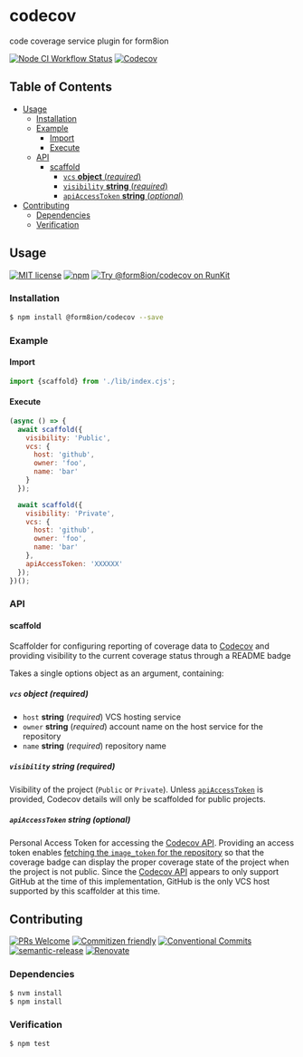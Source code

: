 # codecov

code coverage service plugin for form8ion

<!--status-badges start -->

[![Node CI Workflow Status][github-actions-ci-badge]][github-actions-ci-link]
[![Codecov][coverage-badge]][coverage-link]

<!--status-badges end -->

## Table of Contents

* [Usage](#usage)
  * [Installation](#installation)
  * [Example](#example)
    * [Import](#import)
    * [Execute](#execute)
  * [API](#api)
    * [scaffold](#scaffold)
      * [`vcs` __object__ (_required_)](#vcs-object-required)
      * [`visibility` __string__ (_required_)](#visibility-string-required)
      * [`apiAccessToken` __string__ (_optional_)](#apiaccesstoken-string-optional)
* [Contributing](#contributing)
  * [Dependencies](#dependencies)
  * [Verification](#verification)

## Usage

<!--consumer-badges start -->

[![MIT license][license-badge]][license-link]
[![npm][npm-badge]][npm-link]
[![Try @form8ion/codecov on RunKit][runkit-badge]][runkit-link]

<!--consumer-badges end -->

### Installation

```sh
$ npm install @form8ion/codecov --save
```

### Example

#### Import

```javascript
import {scaffold} from './lib/index.cjs';
```

#### Execute

```javascript
(async () => {
  await scaffold({
    visibility: 'Public',
    vcs: {
      host: 'github',
      owner: 'foo',
      name: 'bar'
    }
  });

  await scaffold({
    visibility: 'Private',
    vcs: {
      host: 'github',
      owner: 'foo',
      name: 'bar'
    },
    apiAccessToken: 'XXXXXX'
  });
})();
```

### API

#### scaffold

Scaffolder for configuring reporting of coverage data to [Codecov](https://codecov.io/)
and providing visibility to the current coverage status through a README badge

Takes a single options object as an argument, containing:

##### `vcs` __object__ (_required_)

* `host` __string__ (_required_)
  VCS hosting service
* `owner` __string__ (_required_)
  account name on the host service for the repository
* `name` __string__ (_required_)
  repository name

##### `visibility` __string__ (_required_)

Visibility of the project (`Public` or `Private`).
Unless [`apiAccessToken`](#apiaccesstoken-string-optional) is provided, Codecov
details will only be scaffolded for public projects.

##### `apiAccessToken` __string__ (_optional_)

Personal Access Token for accessing the [Codecov API](https://docs.codecov.com/reference).
Providing an access token enables [fetching the `image_token` for the repository](https://docs.codecov.com/reference/repositories#get-a-single-repository)
so that the coverage badge can display the proper coverage state of the
project when the project is not public.
Since the [Codecov API](https://docs.codecov.com/reference) appears to only
support GitHub at the time of this implementation, GitHub is the only VCS host
supported by this scaffolder at this time.

## Contributing

<!--contribution-badges start -->

[![PRs Welcome][PRs-badge]][PRs-link]
[![Commitizen friendly][commitizen-badge]][commitizen-link]
[![Conventional Commits][commit-convention-badge]][commit-convention-link]
[![semantic-release][semantic-release-badge]][semantic-release-link]
[![Renovate][renovate-badge]][renovate-link]

<!--contribution-badges end -->

### Dependencies

```sh
$ nvm install
$ npm install
```

### Verification

```sh
$ npm test
```

[PRs-link]: http://makeapullrequest.com

[PRs-badge]: https://img.shields.io/badge/PRs-welcome-brightgreen.svg

[commitizen-link]: http://commitizen.github.io/cz-cli/

[commitizen-badge]: https://img.shields.io/badge/commitizen-friendly-brightgreen.svg

[commit-convention-link]: https://conventionalcommits.org

[commit-convention-badge]: https://img.shields.io/badge/Conventional%20Commits-1.0.0-yellow.svg

[semantic-release-link]: https://github.com/semantic-release/semantic-release

[semantic-release-badge]: https://img.shields.io/badge/%20%20%F0%9F%93%A6%F0%9F%9A%80-semantic--release-e10079.svg

[renovate-link]: https://renovatebot.com

[renovate-badge]: https://img.shields.io/badge/renovate-enabled-brightgreen.svg?logo=renovatebot

[github-actions-ci-link]: https://github.com/form8ion/codecov/actions?query=workflow%3A%22Node.js+CI%22+branch%3Amaster

[github-actions-ci-badge]: https://github.com/form8ion/codecov/workflows/Node.js%20CI/badge.svg

[coverage-link]: https://codecov.io/github/form8ion/codecov

[coverage-badge]: https://img.shields.io/codecov/c/github/form8ion/codecov.svg

[license-link]: LICENSE

[license-badge]: https://img.shields.io/github/license/form8ion/codecov.svg

[npm-link]: https://www.npmjs.com/package/@form8ion/codecov

[npm-badge]: https://img.shields.io/npm/v/@form8ion/codecov.svg

[runkit-link]: https://npm.runkit.com/@form8ion/codecov

[runkit-badge]: https://badge.runkitcdn.com/@form8ion/codecov.svg
